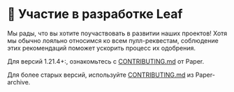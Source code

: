 # 🌿 Участие в разработке Leaf
Мы рады, что вы хотите поучаствовать в развитии наших проектов!
Хотя мы обычно лояльно относимся ко всем пулл-реквестам,
соблюдение этих рекомендаций поможет ускорить процесс их одобрения.

Для версий 1.21.4+:, ознакомьтесь с [CONTRIBUTING.md](https://github.com/PaperMC/Paper/blob/main/CONTRIBUTING.md) от Paper.

Для более старых версий, используйте [CONTRIBUTING.md](https://github.com/PaperMC/Paper-archive/blob/ver/1.21.1/CONTRIBUTING.md) из Paper-archive.

